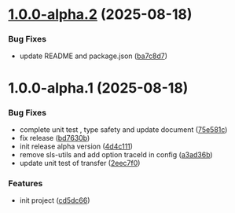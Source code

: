 # [1.0.0-alpha.2](https://github.com/Mbanq/core-sdk-js/compare/v1.0.0-alpha.1...v1.0.0-alpha.2) (2025-08-18)


### Bug Fixes

* update README and package.json ([ba7c8d7](https://github.com/Mbanq/core-sdk-js/commit/ba7c8d7a337f37489aed51b1046c50f6819e7e89))

# 1.0.0-alpha.1 (2025-08-18)


### Bug Fixes

* complete unit test , type safety and update document ([75e581c](https://github.com/Mbanq/core-sdk-js/commit/75e581ce4655c24de77df0dc6594d818242b0a62))
* fix release ([bd7630b](https://github.com/Mbanq/core-sdk-js/commit/bd7630b9c922e88b255cea3280a64c83affe917f))
* init release alpha version ([4d4c111](https://github.com/Mbanq/core-sdk-js/commit/4d4c111fdfd565613f3135618a7f70df311bc9c3))
* remove sls-utils and add option traceId in config ([a3ad36b](https://github.com/Mbanq/core-sdk-js/commit/a3ad36b9663d18367c18dda7ba7ee12d4015d6e1))
* update unit test of transfer ([2eec7f0](https://github.com/Mbanq/core-sdk-js/commit/2eec7f07a30d0c3b201751c7192a1f3b89f023df))


### Features

* init project ([cd5dc66](https://github.com/Mbanq/core-sdk-js/commit/cd5dc66cb55a58eae12b3d0149a8445a096922c7))
